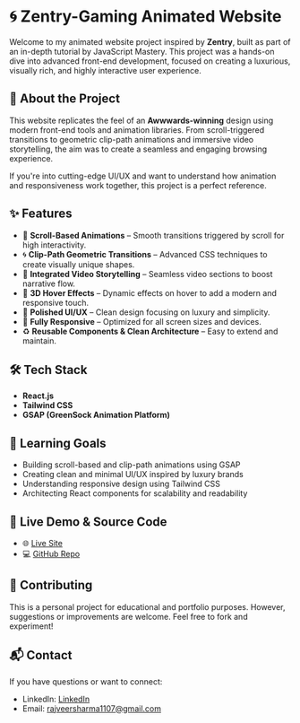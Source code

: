# 🌀 Zentry-Gaming Animated Website

Welcome to my animated website project inspired by **Zentry**, built as part of an in-depth tutorial by JavaScript Mastery. This project was a hands-on dive into advanced front-end development, focused on creating a luxurious, visually rich, and highly interactive user experience.

## 🚀 About the Project

This website replicates the feel of an **Awwwards-winning** design using modern front-end tools and animation libraries. From scroll-triggered transitions to geometric clip-path animations and immersive video storytelling, the aim was to create a seamless and engaging browsing experience.

If you're into cutting-edge UI/UX and want to understand how animation and responsiveness work together, this project is a perfect reference.

## ✨ Features

- 🎯 **Scroll-Based Animations** – Smooth transitions triggered by scroll for high interactivity.
- 🌀 **Clip-Path Geometric Transitions** – Advanced CSS techniques to create visually unique shapes.
- 🎥 **Integrated Video Storytelling** – Seamless video sections to boost narrative flow.
- 🧲 **3D Hover Effects** – Dynamic effects on hover to add a modern and responsive touch.
- 🎨 **Polished UI/UX** – Clean design focusing on luxury and simplicity.
- 📱 **Fully Responsive** – Optimized for all screen sizes and devices.
- ♻️ **Reusable Components & Clean Architecture** – Easy to extend and maintain.

## 🛠️ Tech Stack

- **React.js**
- **Tailwind CSS**
- **GSAP (GreenSock Animation Platform)**



## 🧠 Learning Goals

- Building scroll-based and clip-path animations using GSAP
- Creating clean and minimal UI/UX inspired by luxury brands
- Understanding responsive design using Tailwind CSS
- Architecting React components for scalability and readability

## 🔗 Live Demo & Source Code

- 🌐 [Live Site](https://redefine-gaming-rajveer.netlify.app/)
- 💻 [GitHub Repo](https://github.com/rajveer-09/redefine-gaming-rajveer/tree/main)

## 🤝 Contributing

This is a personal project for educational and portfolio purposes. However, suggestions or improvements are welcome. Feel free to fork and experiment!

## 📬 Contact

If you have questions or want to connect:

- LinkedIn: [LinkedIn](https://www.linkedin.com/in/rajveer-sharma933/)
- Email: rajveersharma1107@gmail.com

